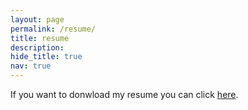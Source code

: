 ```yaml
---
layout: page
permalink: /resume/
title: resume
description:
hide_title: true
nav: true
---
```


If you want to donwload my resume you can click [here](/assets/pdf/EmielSteegh-Resume.pdf).
